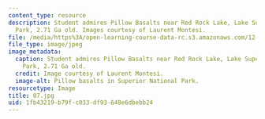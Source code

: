 ```yaml
---
content_type: resource
description: Student admires Pillow Basalts near Red Rock Lake, Lake Supernior National
  Park, 2.71 Ga old. Images courtesy of Laurent Montesi.
file: /media/https%3A/open-learning-course-data-rc.s3.amazonaws.com/12-753-geodynamics-seminar-spring-2005/1fb43219b79fc033df93648e6dbebb24_07.jpg
file_type: image/jpeg
image_metadata:
  caption: Student admires Pillow Basalts near Red Rock Lake, Lake Supernior National
    Park, 2.71 Ga old.
  credit: Image courtesy of Laurent Montesi.
  image-alt: Pillow basalts in Superior National Park.
resourcetype: Image
title: 07.jpg
uid: 1fb43219-b79f-c033-df93-648e6dbebb24
---
```


